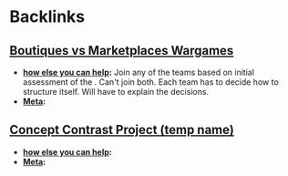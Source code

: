 
# Backlinks
## [Boutiques vs Marketplaces Wargames](<Boutiques vs Marketplaces Wargames.md>)
- **[how else you can help](<how else you can help.md>):** Join any of the teams based on initial assessment of the . Can't join both. Each team has to decide how to structure itself. Will have to explain the decisions.
- **[Meta](<Meta.md>):**

## [Concept Contrast Project (temp name)](<Concept Contrast Project (temp name).md>)
- **[how else you can help](<how else you can help.md>):**
- **[Meta](<Meta.md>):**

